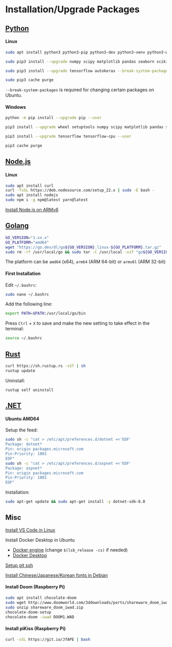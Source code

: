 # Installation/Upgrade Packages

## [Python](https://www.python.org/downloads/)

#### Linux

```bash
sudo apt install python3 python3-pip python3-dev python3-venv python3-wheel python3-setuptools

sudo pip3 install --upgrade numpy scipy matplotlib pandas seaborn scikit-learn opencv-python flaml flaml[automl] --break-system-packages

sudo pip3 install --upgrade tensorflow autokeras --break-system-packages

sudo pip3 cache purge
```

`--break-system-packages` is required for changing certain packages on Ubuntu.

#### Windows

```bash
python -m pip install --upgrade pip --user

pip3 install --upgrade wheel setuptools numpy scipy matplotlib pandas seaborn scikit-learn flaml flaml[automl] opencv-python --user

pip3 install --upgrade tensorflow tensorflow-cpu --user

pip3 cache purge
```

## [Node.js](https://nodejs.org/zh-tw/download)

#### Linux

```bash
sudo apt install curl
curl -fsSL https://deb.nodesource.com/setup_22.x | sudo -E bash -
sudo apt install nodejs
sudo npm i -g npm@latest yarn@latest
```

[Install Node.js on ARMv6](https://blog.rodrigograca.com/how-to-install-latest-nodejs-on-raspberry-pi-0-w/)

## [Golang](https://go.dev/dl/)

```bash
GO_VERSION="1.xx.x"
GO_PLATFORM="amd64"
wget "https://go.dev/dl/go${GO_VERSION}.linux-${GO_PLATFORM}.tar.gz"
sudo rm -rf /usr/local/go && sudo tar -C /usr/local -xzf "go${GO_VERSION}.linux-${GO_PLATFORM}.tar.gz"
```

The platform can be `amd64` (x64), `arm64` (ARM 64-bit) or `armv6l` (ARM 32-bit)

#### First Installation

Edit ```~/.bashrc```:

```bash
sudo nano ~/.bashrc
```

Add the following line:

```bash
export PATH=$PATH:/usr/local/go/bin
```

Press `Ctrl` + `X` to save and make the new setting to take effect in the terminal:

```bash
source ~/.bashrc
```

## [Rust](https://www.rust-lang.org/tools/install)

```bash
curl https://sh.rustup.rs -sSf | sh
rustup update
```

Uninstall:

```
rustup self uninstall
```

## [.NET](https://dotnet.microsoft.com/zh-tw/download)

#### Ubuntu AMD64

Setup the feed:

```bash
sudo sh -c "cat > /etc/apt/preferences.d/dotnet <<'EOF'
Package: dotnet*
Pin: origin packages.microsoft.com
Pin-Priority: 1001
EOF"
sudo sh -c "cat > /etc/apt/preferences.d/aspnet <<'EOF'
Package: aspnet*
Pin: origin packages.microsoft.com
Pin-Priority: 1001
EOF"
```

Installation:

```bash
sudo apt-get update && sudo apt-get install -y dotnet-sdk-8.0
```

## Misc

[Install VS Code in Linux](https://code.visualstudio.com/docs/setup/linux)

Install Docker Desktop in Ubuntu
* [Docker engine](https://docs.docker.com/engine/install/ubuntu/) (change `$(lsb_release -cs)` if needed)
* [Docker Desktop](https://docs.docker.com/desktop/install/ubuntu/)

[Setup git ssh](https://kbroman.org/github_tutorial/pages/first_time.html)

[Install Chinese/Japanese/Korean fonts in Debian](https://help.accusoft.com/PrizmDoc/v12.2/HTML/Installing_Asian_Fonts_on_Ubuntu_and_Debian.html)

#### Install Doom (Raspberry Pi)

```bash
sudo apt install chocolate-doom
sudo wget http://www.doomworld.com/3ddownloads/ports/shareware_doom_iwad.zip
sudo unzip shareware_doom_iwad.zip
chocolate-doom-setup
chocolate-doom -iwad DOOM1.WAD
```

#### Install piKiss (Raspberry Pi)

```bash
curl -sSL https://git.io/JfAPE | bash
```
